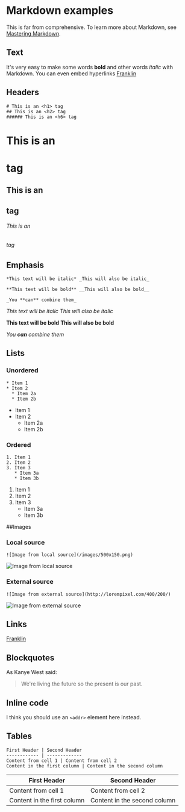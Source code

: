 # Markdown examples

This is far from comprehensive. To learn more about Markdown, see [Mastering Markdown](https://guides.github.com/features/mastering-markdown/).

## Text

It's very easy to make some words **bold** and other words *italic* with Markdown. You can even embed hyperlinks [Franklin](https://github.com/bryanbraun/franklin)

## Headers

    # This is an <h1> tag
    ## This is an <h2> tag
    ###### This is an <h6> tag

# This is an <h1> tag

## This is an <h2> tag

###### This is an <h6> tag

## Emphasis

    *This text will be italic* _This will also be italic_

    **This text will be bold** __This will also be bold__

    _You **can** combine them_


*This text will be italic*
_This will also be italic_

**This text will be bold**
__This will also be bold__

_You **can** combine them_

## Lists

### Unordered

    * Item 1
    * Item 2
      * Item 2a
      * Item 2b

* Item 1
* Item 2
  * Item 2a
  * Item 2b

### Ordered

    1. Item 1
    2. Item 2
    3. Item 3
       * Item 3a
       * Item 3b

1. Item 1
2. Item 2
3. Item 3
   * Item 3a
   * Item 3b

##Images

### Local source

    ![Image from local source](/images/500x150.png)

![Image from local source](images/500x150.gif)

### External source

    ![Image from external source](http://lorempixel.com/400/200/)

![Image from external source](http://lorempixel.com/400/200/)

## Links

[Franklin](https://github.com/bryanbraun/franklin)

## Blockquotes

As Kanye West said:

> We're living the future so
> the present is our past.

## Inline code

I think you should use an
`<addr>` element here instead.

## Tables

    First Header | Second Header
    ------------ | -------------
    Content from cell 1 | Content from cell 2
    Content in the first column | Content in the second column

First Header | Second Header
------------ | -------------
Content from cell 1 | Content from cell 2
Content in the first column | Content in the second column
